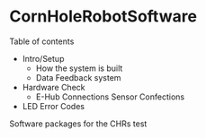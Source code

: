 # CornHoleRobotSoftware

Table of contents
- Intro/Setup
     - How the system is built
     - Data Feedback system
- Hardware Check
    - E-Hub Connections
    Sensor Confections
- LED Error Codes



Software packages for the CHRs
test
